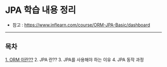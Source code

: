# JPA 학습 내용 정리
- 참고 : https://www.inflearn.com/course/ORM-JPA-Basic/dashboard
-----



## 목차
[1. ORM 이란??](#JPA)
2. JPA 란??
3. JPA를 사용해야 하는 이유
4. JPA 동작 과정


